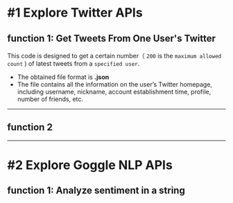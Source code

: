 #1 Explore Twitter APIs
====================
## function 1: Get Tweets From One User's Twitter
This code is designed to get a certain number（ `200` is the `maximum allowed count` ) of latest tweets from a `specified user`.  
* The obtained file format is **.json**
* The file contains all the information on the user’s Twitter homepage, including username, nickname, account establishment time, profile, number of friends, etc.
--------------------
## function 2
--------------------
#2 Explore Goggle NLP APIs
============================
## function 1: Analyze sentiment in a string
